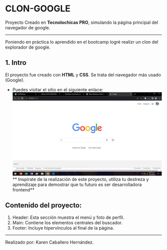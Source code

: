 # CLON-GOOGLE
Proyecto Creado en **Tecnolochicas PRO**, simulando la página principal del navegador de google.
***
Poniendo en práctica lo aprendido en el bootcamp logré realizr un clon del explorador de google.
## 1. Intro
El proyecto fue creado con **HTML** y **CSS**. Se trata del navegador más usado (Google).
* Puedes visitar el sitio en el siguiente enlace: 
![Clon de Google](capturaclon.png)
** Inspírate de la realización de este proyecto, utiliza tu destreza y aprendizaje para demostrar que tu futuro es ser desarrolladora frontend**
## Contenido del proyecto:
1. Header:
Esta sección muestra el menú y foto de perfil.
2. Main:
Contiene los elementos centrales del buscador.
3. Footer:
Incluye hipervínculos al final de la página.
***
Realizado por: Karen Caballero Hernández.

